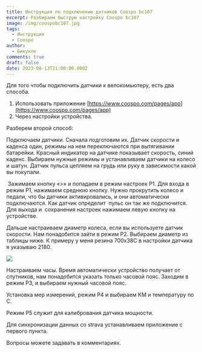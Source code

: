 ```yaml
---
title: Инструкция по подключению датчиков Coospo bc107
excerpt: Разбираем быструю настройку Coospo bc107
image: /img/coospobc107.jpg
tags:
  - Инструкция
  - Coospo
author:
  - Бикукле
comments: true
draft: false
date: 2023-08-13T21:00:00.000Z
---
```


Для того чтобы подключить датчики к велокомьютеру, есть два способа.

1. Использовать приложение [https://www.coospo.com/pages/app](https://www.coospo.com/pages/app)
2. Через настройки устройства.

Разберем второй способ:

Подключаем датчики. Сначала подготовим их. Датчик скорости и каденса один, режимы на нем переключаются при вытягивании батарейки. Красный индикатор на датчике показывает скорость, синий каденс. Выбираем нужные режимы и устанавливаем датчики на колесо и шатун. Датчик пульса цепляем на грудь или руку в зависимости какой вы покупали.

 Зажимаем кнопку «>» и попадаем в режим настроек Р1. Для входа в режим Р1, нажимаем среднюю кнопку. Нужно прокрутить колесо и педали, что бы датчики активировались, и они автоматически подключаются. Как датчик определит  пульс он так же подключится. Для выхода и  сохранения настроек нажимаем левую кнопку на устройстве.

Дальше настраиваем диаметр колеса, если вы используете датчик скорости. Нам понадобится зайти в режим Р2. Выбираем диаметр из таблицы ниже. К примеру у меня резина 700х38С в настройки датчика я указываю 2180.

![](/imgimg/tablica-kolesa.png)

Настраиваем часы. Время автоматически устройство получает от спутников, нам понадобится указать только часовой пояс. Заходим в режим Р3, и выбираем нужный часовой пояс.

Установка мер измерений, режим Р4 и выбираем КМ и температуру по С.

Режим Р5 служит для калибрования датчика мощности.

Для синхронизации данных со strava устанавливаем приложение с первого пункта.

Вопросы можете задавать в комментариях.
